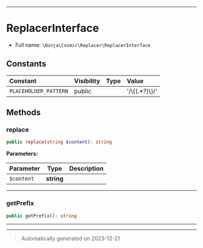***

# ReplacerInterface





* Full name: `\Ninja\Cosmic\Replacer\ReplacerInterface`


## Constants

| Constant | Visibility | Type | Value |
|:---------|:-----------|:-----|:------|
|`PLACEHOLDER_PATTERN`|public| |&#039;/\\{(.*?)\\}/&#039;|

## Methods


### replace



```php
public replace(string $content): string
```








**Parameters:**

| Parameter | Type | Description |
|-----------|------|-------------|
| `$content` | **string** |  |





***

### getPrefix



```php
public getPrefix(): string
```












***


***
> Automatically generated on 2023-12-21
